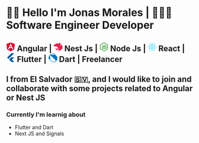 
# 👋🏻 Hello I'm Jonas Morales | 👨🏻‍💻 Software Engineer Developer
<h2>  <img src="angular-color.svg" alt="Angular" width="24"  height="24"> Angular | <img src="nestjs-color.svg"  alt="Nest" width="24" height="24"> Nest Js   | <img src="nodedotjs-color.svg"  alt="Node" width="24" height="24"> Node Js  | <img src="react-color.svg"  alt="React" width="24" height="24"> React  | <img src="flutter-color.svg"  alt="Flutter" width="24" height="24"> Flutter   | <img src="dart-color.svg"  alt="Dart" width="24" height="24"> Dart | Freelancer </h2>

## I from El Salvador 🇸🇻, and  I would like to join and collaborate with some projects related to Angular or Nest JS

### Currently I'm learnig about 
 * Flutter and Dart
 * Next JS and Signals
